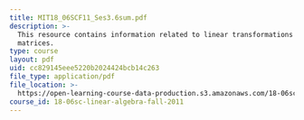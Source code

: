 ```yaml
---
title: MIT18_06SCF11_Ses3.6sum.pdf
description: >-
  This resource contains information related to linear transformations and their
  matrices.
type: course
layout: pdf
uid: cc829145eee5220b2024424bcb14c263
file_type: application/pdf
file_location: >-
  https://open-learning-course-data-production.s3.amazonaws.com/18-06sc-linear-algebra-fall-2011/cc829145eee5220b2024424bcb14c263_MIT18_06SCF11_Ses3.6sum.pdf
course_id: 18-06sc-linear-algebra-fall-2011
---
```

